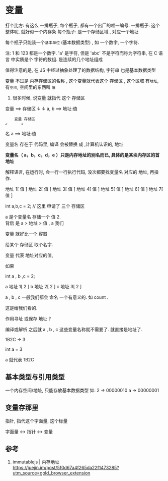 # 变量

打个比方:
有这么 一排瓶子, 每个瓶子, 都有一个出厂的唯一编号.
一排瓶子: 这个整体呢, 就好似一个内存条
每个瓶子: 是一个存储区域 , 对应一个地址

每个瓶子只能装一个`基本单位` (基本数据类型) , 如 一个数字, 一个字符.

注: 1 和 123 都是一个数字. 'a' 是字符, 但是 'abc' 不是字符而称为字符串, 在 C 语言 中实质是个 字符的数组. 是连续的几个地址组成

值得注意的是, 在 JS 中经过抽象处理了的数据结构, 字符串 也是基本数据类型

变量 不过是 内存存储区的名称 , 这个变量就代表这个 存储区 , 这个区域 有`地址`, 有`空间`, 空间里的东西叫 `值`

1. 很多时候, 说变量 就指代 这个 存储区

变量 ==> 存储区
↓ ↓
a, b ==> 地址:值

        变量 存储区
    ↙      ↓

名 a ==> 地址:值

变量名 存在于 代码里, 编译 会被替换 成 ,计算机认识的, 地址

**变量名（ a，b，c，d，e ）只是内存地址的别名而已, 具体的是某块内存区的首地址**

解释语言, 在运行时, 会一行一行执行代码, 没次都要找变量名 对应的 地址, 再操作.

地址 1[ 值 ]
地址 2[ 值 ]
地址 3[ 值 ]
地址 4[ 值 ]
地址 5[ 值 ]
地址 6[ 值 ]
地址 7[ 值 ]

int a,b,c = 2; // 这里 申请了 三个 存储区

a 是个变量名 存储一个 值 2.  
背后 是 a > 地址 > 值 , a 我们

变量 就好比一个 容器

给某个 存储区 取个名字.

变量 代表 地址对应的值,

如果

int a , b ,c = 2;

a 地址 1[ 2 ]
b 地址 2[ 2 ]
c 地址 3[ 2 ]

a , b , c 一般我们都会 命名 一个有意义的. 如 count .

这是给我们看的.

作用寻址 或保存 地址 ?

编译或解析 之后就 a , b , c 这些变量名称就不需要了. 就直接是地址了.

1B2C -> 3

int a = 3

a 就代表 1B2C

## 基本类型与引用类型

一个内存空间\地址, 只能存放基本数据类型
如: 2 -> 00000010
a -> 00000001

## 变量存那里

指针, 指代这个字面量, 这个标量

字面量 <-> 指针 <-> 变量

## 参考

1. immutablejs | 内存地址
   https://juejin.im/post/5f0d67a4f265da22f1473285?utm_source=gold_browser_extension

